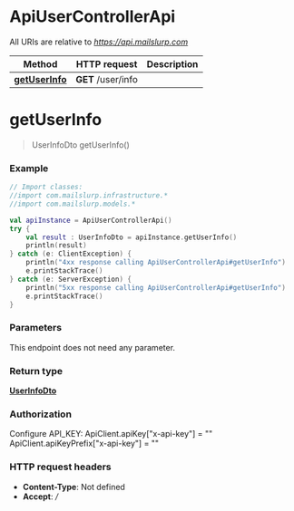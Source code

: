 # ApiUserControllerApi

All URIs are relative to *https://api.mailslurp.com*

Method | HTTP request | Description
------------- | ------------- | -------------
[**getUserInfo**](ApiUserControllerApi#getUserInfo) | **GET** /user/info | 


<a name="getUserInfo"></a>
# **getUserInfo**
> UserInfoDto getUserInfo()



### Example
```kotlin
// Import classes:
//import com.mailslurp.infrastructure.*
//import com.mailslurp.models.*

val apiInstance = ApiUserControllerApi()
try {
    val result : UserInfoDto = apiInstance.getUserInfo()
    println(result)
} catch (e: ClientException) {
    println("4xx response calling ApiUserControllerApi#getUserInfo")
    e.printStackTrace()
} catch (e: ServerException) {
    println("5xx response calling ApiUserControllerApi#getUserInfo")
    e.printStackTrace()
}
```

### Parameters
This endpoint does not need any parameter.

### Return type

[**UserInfoDto**](UserInfoDto)

### Authorization


Configure API_KEY:
    ApiClient.apiKey["x-api-key"] = ""
    ApiClient.apiKeyPrefix["x-api-key"] = ""

### HTTP request headers

 - **Content-Type**: Not defined
 - **Accept**: */*

